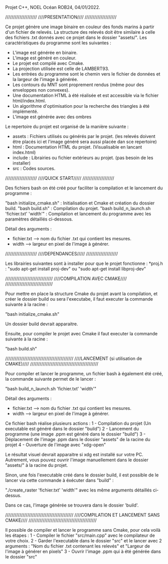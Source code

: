 Projet C++,
NOEL Océan ROB24,
04/01/2022.

////////////////////
////PRESENTATION////
////////////////////

Ce projet génère une image binaire en couleur des fonds marins à partir d'un fichier de relevés.
La structure des relevés doit être similaire à celle des fichiers .txt donnés avec ce projet dans le dossier "assets/".
Les caractéristiques du programme sont les suivantes :
- L'image est générée en binaire.
- L'image est généré en couleur.
- Le projet est compilé avec Cmake.
- La projection utilisée est celle de LAMBERT93.
- Les entrées du programme sont le chemin vers le fichier de données et la largeur de l'image à générée.
- Les contours du MNT sont proprement rendus (même pour des enveloppes non convexes).
- Une documentation HTML à été réalisée et est accessible via le fichier html/index.html.
- Un algorithme d'optimisation pour la recherche des triangles à été implémenté.
- L'image est générée avec des ombres

Le repertoire du projet est organisé de la manière suivante : 
- assets : Fichiers utilisés ou générés par le projet. 
(les relevés doivent être placés ici et l'image généré sera aussi placée dan sce repertoire)
- html : Documentation HTML du projet. (Visualisable en lancant index.html)
- include : Librairies ou fichier extérieurs au projet. (pas besoin de les installer)
- src : Codes sources.

////////////////////
////QUICK START/////
////////////////////

Des fichiers bash on été créé pour faciliter la compilation et le lancement du programme :

"bash initialize_cmake.sh" : Initialisation et Cmake et création du dossier build.
"bash build.sh" : Compilation du projet.
"bash build_n_launch.sh 'fichier.txt' 'width'" : Compilation et lancement du programme avec les paramètres détaillés ci-dessous.

Détail des arguments :
- fichier.txt --> nom du fichier .txt qui contient les mesures.
- width --> largeur en pixel de l'image à générer.

////////////////////
////DEPENDANCES/////
////////////////////

Les librairies suivantes sont à installer pour que le projet fonctionne :
*proj.h :
	"sudo apt-get install proj-dev" ou
	"sudo apt-get install libproj-dev"

//////////////////////////////
////COMPILATION AVEC CMAKE////
//////////////////////////////

Pour mettre en place la structure Cmake du projet avant la compilation, et créer le dossier build ou sera l'executabe, 
il faut executer la commande suivante à la racine :

"bash initialize_cmake.sh"

Un dossier build devrait apparaitre.

Ensuite, pour compiler le projet avec Cmake il faut executer la commande suivante à la racine :

"bash build.sh"

///////////////////////////////////////////
////LANCEMENT (si utilisation de CMAKE)////
///////////////////////////////////////////

Pour compiler et lancer le programme, un fichier bash à également été créé, la commande suivante permet de le lancer :

"bash build_n_launch.sh 'fichier.txt' 'width'"

Détail des arguments :
- fichier.txt --> nom du fichier .txt qui contient les mesures.
- width --> largeur en pixel de l'image à générer.

Ce fichier bash réalise plusieurs actions :
1 - Compilation du projet (Un executable est généré dans le dossier "build")
2 - Lancement du programme (une image .ppm est généré dans le dossier "build")
3 - Déplacement de l'image .ppm dans le dossier "assets" de la racine du projet
4 - Ouverture de l'image avec "xdg-open"

Le résultat visuel devrait apparaitre si xdg est installé sur votre PC.
Autrement, vous pouvez ouvrir l'image manuellement dans le dossier "assets/" à la racine du projet.


Sinon, une fois l'executable créé dans le dossier build, il est possible de le lancer via cette commande à éxécuter dans "build" :

"./create_raster 'fichier.txt' 'width'" avec les même arguments détaillés ci-dessus.

Dans ce cas, l'image générée se trouvera dans le dossier 'build'.


///////////////////////////////////////////
////COMPILATION ET LANCEMENT SANS CMAKE////
///////////////////////////////////////////

Il possible de compiler et lancer le programme sans Cmake, pour cela voilà les étapes :
1 - Compiler le fichier "src/main.cpp" avec le compilateur de votre choix.
2 - Garder l'executable dans le dossier "src" et le lancer avec 2 arguments : 
"Nom du fichier .txt contenant les relevés" et "Largeur de l'image à générer en pixels"
3 - Ouvrir l'image .ppm qui à été générée dans le dossier "src"



